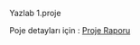 Yazlab 1.proje

Poje detayları için : [Proje Raporu](https://github.com/sevkikaragol/altinAviOyunu-Yazlab/blob/main/rapor.pdf)
